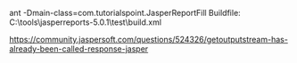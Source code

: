 ant -Dmain-class=com.tutorialspoint.JasperReportFill Buildfile: C:\tools\jasperreports-5.0.1\test\build.xml


https://community.jaspersoft.com/questions/524326/getoutputstream-has-already-been-called-response-jasper